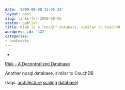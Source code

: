```yaml
---
date: '2009-08-08 15:05:28'
layout: post
slug: links-for-2009-08-08
status: publish
title: Riak is a "nosql" database, similar to CouchDB
wordpress_id: '422'
categories:
- bookmarks
---
```


  * 
                

[Riak - A Decentralized Database](http://riak.basho.com/)


                

Another nosql database, similar to CouchDB


                

(tags: [architecture](http://delicious.com/eob/architecture) [scaling](http://delicious.com/eob/scaling) [database](http://delicious.com/eob/database))


            
